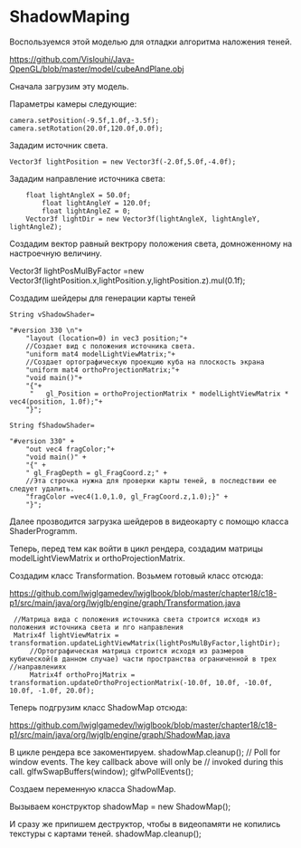 # ShadowMaping

Воспользуемся этой моделью для отладки алгоритма наложения теней.

https://github.com/Vislouhi/Java-OpenGL/blob/master/model/cubeAndPlane.obj

Сначала загрузим эту модель.

Параметры камеры следующие:

 	camera.setPosition(-9.5f,1.0f,-3.5f);
  	camera.setRotation(20.0f,120.0f,0.0f);
 
 Зададим источник света.
 
 	Vector3f lightPosition = new Vector3f(-2.0f,5.0f,-4.0f);
 
 Зададим направление источника света:
 
	    float lightAngleX = 50.0f;
            float lightAngleY = 120.0f;
            float lightAngleZ = 0;
	    Vector3f lightDir = new Vector3f(lightAngleX, lightAngleY, lightAngleZ);
 
 Создадим вектор равный вектрору положения света, домноженному на настроечную величину.
 
 Vector3f lightPosMulByFactor =new Vector3f(lightPosition.x,lightPosition.y,lightPosition.z).mul(0.1f);
 
 
 Создадим шейдеры для генерации карты теней
 
 	String vShadowShader=
 
  	"#version 330 \n"+
    	"layout (location=0) in vec3 position;"+
    	//Создает вид с положения источника света.
    	"uniform mat4 modelLightViewMatrix;"+
        //Создает ортографическую проекцию куба на плоскость экрана
    	"uniform mat4 orthoProjectionMatrix;"+
    	"void main()"+
    	"{"+
    	 "   gl_Position = orthoProjectionMatrix * modelLightViewMatrix * vec4(position, 1.0f);"+
    	"}";

	String fShadowShader=

	"#version 330" + 
        "out vec4 fragColor;"+
        "void main()" + 
        "{" + 
        " gl_FragDepth = gl_FragCoord.z;" + 
        //Эта строчка нужна для проверки карты теней, в последствии ее следует удалить.
        "fragColor =vec4(1.0,1.0, gl_FragCoord.z,1.0);}" +
        "}";
        
        
Далее прозводится загрузка шейдеров в видеокарту с помощю класса ShaderProgramm.

Теперь, перед тем как войти в цикл рендера, создадим матрицы modelLightViewMatrix и orthoProjectionMatrix.

Создадим класс Transformation. Возьмем готовый класс отсюда:

https://github.com/lwjglgamedev/lwjglbook/blob/master/chapter18/c18-p1/src/main/java/org/lwjglb/engine/graph/Transformation.java

	 //Матрица вида с положения источника света строится исходя из положения источника света и пго направления
	 Matrix4f lightViewMatrix = transformation.updateLightViewMatrix(lightPosMulByFactor,lightDir);
         //Ортографическая матрица строится исходя из размеров кубической(в данном случае) части пространства ограниченной в трех 		//направлениях
         Matrix4f orthoProjMatrix = transformation.updateOrthoProjectionMatrix(-10.0f, 10.0f, -10.0f, 10.0f, -1.0f, 20.0f);
	 
Теперь подгрузим класс ShadowMap отсюда:

https://github.com/lwjglgamedev/lwjglbook/blob/master/chapter18/c18-p1/src/main/java/org/lwjglb/engine/graph/ShadowMap.java

В цикле рендера все закоментируем. 
		shadowMap.cleanup();
            // Poll for window events. The key callback above will only be
            // invoked during this call.
			glfwSwapBuffers(window); 
            glfwPollEvents();

Создаем переменную класса ShadowMap.

Вызываем конструктор
	shadowMap = new ShadowMap();

И сразу же припишем деструктор, чтобы в видеопамяти не копились текстуры с картами теней.
	shadowMap.cleanup();
	
	
